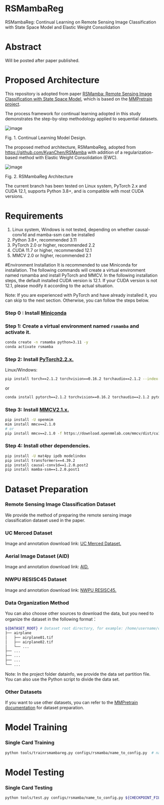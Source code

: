 # RSMambaReg
RSMambaReg: Continual Learning on Remote Sensing Image Classification with State Space Model and Elastic Weight Consolidation

# Abstract
Will be posted after paper published.

# Proposed Architecture
This repository is adopted from paper <a href='https://github.com/KyanChen/RSMamba'>RSMamba: Remote Sensing Image Classification with State Space Model</a>, which is based on the <a href='https://github.com/open-mmlab/mmpretrain'>MMPretrain project</a>.


The process framework for continual learning adopted in this study demonstrates the step-by-step methodology applied to sequential datasets.

![image](https://github.com/user-attachments/assets/45aa9671-e7c4-4993-8305-517f33a13c29)

Fig. 1. Continual Learning Model Design.

The proposed method architecture, RSMambaReg, adopted from https://github.com/KyanChen/RSMamba with addition of a regularization-based method with Elastic Weight Consolidation (EWC).

![image](https://github.com/user-attachments/assets/238b18ba-32c1-4c33-846a-2aae87ac7a99)

Fig. 2. RSMambaReg Architecture

The current branch has been tested on Linux system, PyTorch 2.x and CUDA 12.1, supports Python 3.8+, and is compatible with most CUDA versions.

# Requirements
<ol>
  <li>Linux system, Windows is not tested, depending on whether causal-conv1d and mamba-ssm can be installed</li>
  <li>Python 3.8+, recommended 3.11</li>
  <li>PyTorch 2.0 or higher, recommended 2.2</li>
  <li>CUDA 11.7 or higher, recommended 12.1</li>
  <li>MMCV 2.0 or higher, recommended 2.1</li>
</ol>

#Environment Installation
It is recommended to use Miniconda for installation. The following commands will create a virtual environment named rsmamba and install PyTorch and MMCV. In the following installation steps, the default installed CUDA version is 12.1. If your CUDA version is not 12.1, please modify it according to the actual situation.

Note: If you are experienced with PyTorch and have already installed it, you can skip to the next section. Otherwise, you can follow the steps below.

### Step 0 : Install <a href='https://docs.conda.io/projects/miniconda/en/latest/index.html'>Miniconda</a>

### Step 1: Create a virtual environment named `rsmamba` and activate it.

```bash
conda create -n rsmamba python=3.11 -y
conda activate rsmamba
````

### Step 2: Install [PyTorch2.2.x.](https://pytorch.org/get-started/locally/)

Linux/Windows:

```bash
pip install torch==2.1.2 torchvision==0.16.2 torchaudio==2.1.2 --index-url https://download.pytorch.org/whl/cu121 -y
````

or

```bash
conda install pytorch==2.1.2 torchvision==0.16.2 torchaudio==2.1.2 pytorch-cuda=12.1 -c pytorch -c nvidia -y
````


### Step 3: Install [MMCV2.1.x.](https://mmcv.readthedocs.io/en/latest/get_started/installation.html)


```bash
pip install -U openmim
mim install mmcv==2.1.0
# or
pip install mmcv==2.1.0 -f https://download.openmmlab.com/mmcv/dist/cu121/torch2.1/index.html
````

### Step 4: Install other dependencies.


```bash
pip install -U mat4py ipdb modelindex
pip install transformers==4.39.2
pip install causal-conv1d==1.2.0.post2
pip install mamba-ssm==1.2.0.post1
````

# Dataset Preparation


### Remote Sensing Image Classification Dataset
We provide the method of preparing the remote sensing image classification dataset used in the paper.

### UC Merced Dataset
Image and annotation download link: [UC Merced Dataset.](http://weegee.vision.ucmerced.edu/datasets/landuse.html)

### Aerial Image Dataset (AID)
Image and annotation download link: [AID.]([http://weegee.vision.ucmerced.edu/datasets/landuse.html](https://www.kaggle.com/datasets/jiayuanchengala/aid-scene-classification-datasets))

### NWPU RESISC45 Dataset
Image and annotation download link: [NWPU RESISC45.]([http://weegee.vision.ucmerced.edu/datasets/landuse.html](https://aistudio.baidu.com/datasetdetail/220767))

### Data Organization Method
You can also choose other sources to download the data, but you need to organize the dataset in the following format：

```bash
${DATASET_ROOT} # Dataset root directory, for example: /home/username/data/UC
├── airplane
│   ├── airplane01.tif
│   ├── airplane02.tif
│   └── ...
├── ...
├── ...
├── ...
└── ...
````

Note: In the project folder datainfo, we provide the data set partition file. You can also use the Python script to divide the data set.


### Other Datasets
If you want to use other datasets, you can refer to the [MMPretrain documentation](https://mmpretrain.readthedocs.io/en/latest/user_guides/dataset_prepare.html) for dataset preparation.


# Model Training


### Single Card Training

```bash
python tools/trainrsmambareg.py configs/rsmamba/name_to_config.py  # name_to_config.py is the configuration file you want to use
````

# Model Testing


### Single Card Testing

```bash
python tools/test.py configs/rsmamba/name_to_config.py ${CHECKPOINT_FILE}  # name_to_config.py is the configuration file you want to use, CHECKPOINT_FILE is the checkpoint file you want to use
````

